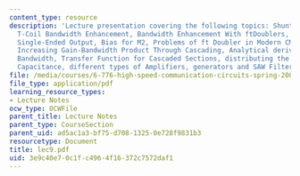 ```yaml
---
content_type: resource
description: 'Lecture presentation covering the following topics: Shunt-Series Peaking,
  T-Coil Bandwidth Enhancement, Bandwidth Enhancement With ftDoublers, how to create
  Single-Ended Output, Bias for M2, Problems of ft Doubler in Modern CMOS RF Circuits,
  Increasing Gain-Bandwidth Product Through Cascading, Analytical derivation of overall
  Bandwidth, Transfer Function for Cascaded Sections, distributing the Input and Output
  Capacitance, different types of Amplifiers, generators and SAW Filters etc.'
file: /media/courses/6-776-high-speed-communication-circuits-spring-2005/3e9c40e70c1fc4964f16372c7572daf1_lec9.pdf
file_type: application/pdf
learning_resource_types:
- Lecture Notes
ocw_type: OCWFile
parent_title: Lecture Notes
parent_type: CourseSection
parent_uid: ad5ac1a3-bf75-d708-1325-0e728f9831b3
resourcetype: Document
title: lec9.pdf
uid: 3e9c40e7-0c1f-c496-4f16-372c7572daf1
---
```


